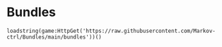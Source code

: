 # Bundles
```
loadstring(game:HttpGet('https://raw.githubusercontent.com/Markov-ctrl/Bundles/main/bundles'))()
```
